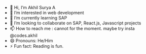 - 👋 Hi, I’m Akhil Surya A
- 👀 I’m interested in web development
- 🌱 I’m currently learning SAP
- 💞️ I’m looking to collaborate on SAP, React.js, Javascript projects
- 📫 How to reach me : cannot for the moment. maybe try insta @codes.akhil
- 😄 Pronouns: He/Him
- ⚡ Fun fact: Reading is fun.

<!---
inv-akhilsurya/inv-akhilsurya is a ✨ special ✨ repository because its `README.md` (this file) appears on your GitHub profile.
You can click the Preview link to take a look at your changes.
--->
